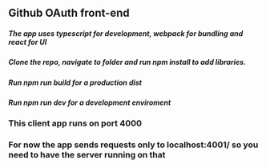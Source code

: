## Github OAuth front-end

##### The app uses _typescript_ for development, _webpack_ for bundling and _react_ for UI

##### Clone the repo, navigate to folder and run _npm install_ to add libraries.

##### Run npm run build for a production dist

##### Run npm run dev for a development enviroment

### This client app runs on port 4000

### For now the app sends requests only to localhost:4001/ so you need to have the server running on that
